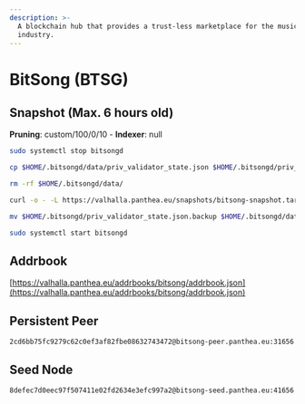 ```yaml
---
description: >-
  A blockchain hub that provides a trust-less marketplace for the music
  industry.
---
```


# BitSong (BTSG)

## Snapshot (Max. 6 hours old)

**Pruning**: custom/100/0/10 - **Indexer**: null

```bash
sudo systemctl stop bitsongd

cp $HOME/.bitsongd/data/priv_validator_state.json $HOME/.bitsongd/priv_validator_state.json.backup

rm -rf $HOME/.bitsongd/data/

curl -o - -L https://valhalla.panthea.eu/snapshots/bitsong-snapshot.tar.lz4 | lz4 -c -d - | tar -x -C $HOME/.bitsongd

mv $HOME/.bitsongd/priv_validator_state.json.backup $HOME/.bitsongd/data/priv_validator_state.json

sudo systemctl start bitsongd
```

## Addrbook

[https://valhalla.panthea.eu/addrbooks/bitsong/addrbook.json](https://valhalla.panthea.eu/addrbooks/bitsong/addrbook.json)

## Persistent Peer

```url
2cd6bb75fc9279c62c0ef3af82fbe08632743472@bitsong-peer.panthea.eu:31656
```

## Seed Node

```url
8defec7d0eec97f507411e02fd2634e3efc997a2@bitsong-seed.panthea.eu:41656
```
